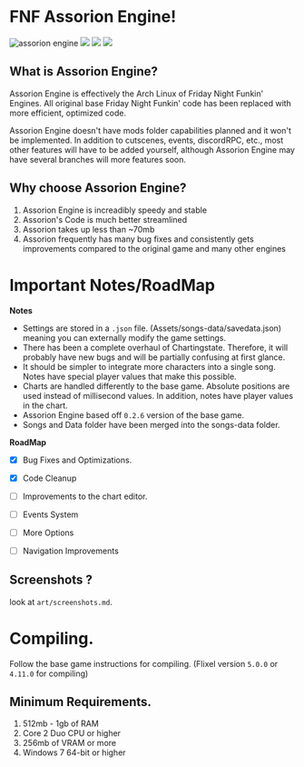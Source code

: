 # FNF Assorion Engine!

![assorion engine](https://github.com/Legendary-Candice-Joe/FNF-Assorion-Engine/assets/105545224/6e765e3c-5cc9-4cfe-ac16-3c080aa037f3)
 <img src="https://img.shields.io/github/repo-size/Legendary-Candice-Joe/FNF-Assorion-Engine?style=flat-square&color=06b59c"/>
 <img src="https://img.shields.io/github/commit-activity/m/Legendary-Candice-Joe/FNF-Assorion-Engine?style=flat-square&color=06b59c"/> 
 <img src="https://img.shields.io/github/v/release/Legendary-Candice-Joe/FNF-Assorion-Engine?style=flat-square&color=06b59c"/> 
 <img scr="https://img.shields.io/github/release-date/Legendary-Candice-Joe/FNF-Assorion-Engine?style=flat-square&color=06b59c"/>
## What is Assorion Engine?

Assorion Engine is effectively the Arch Linux of Friday Night Funkin' Engines. 
All original base Friday Night Funkin' code has been replaced with more efficient, optimized code. 

Assorion Engine doesn't have mods folder capabilities planned and it won't be implemented. 
In addition to cutscenes, events, discordRPC, etc., most other features will have to be added yourself, 
although Assorion Engine may have several branches will more features soon.

## Why choose Assorion Engine?

1. Assorion Engine is increadibly speedy and stable
2. Assorion's Code is much better streamlined
3. Assorion takes up less than ~70mb
4. Assorion frequently has many bug fixes and consistently gets improvements compared to the original game and many other engines

# Important Notes/RoadMap 

  **Notes**   
-	Settings are stored in a `.json` file. (Assets/songs-data/savedata.json) meaning you can externally modify the game settings.
-	There has been a complete overhaul of Chartingstate. Therefore, it will probably have new bugs and will be partially confusing at first glance.
-	It should be simpler to integrate more characters into a single song. Notes have special player values that make this possible.
-	Charts are handled differently to the base game. Absolute positions are used instead of millisecond values. In addition, notes have player values in the chart.
-	Assorion Engine based off `0.2.6` version of the base game. 
-	Songs and Data folder have been merged into the songs-data folder.
  
 **RoadMap**
* [X]	Bug Fixes and Optimizations.
* [X]	Code Cleanup 
* [ ]	Improvements to the chart editor.
* [ ]	Events System
* [ ]	More Options
* [ ]	Navigation Improvements


## Screenshots ?

look at `art/screenshots.md`.

# Compiling.

Follow the base game instructions for compiling. (Flixel version `5.0.0` or `4.11.0` for compiling)

## Minimum Requirements.

1. 512mb - 1gb of RAM
2. Core 2 Duo CPU or higher
3. 256mb of VRAM or more
4. Windows 7 64-bit or higher
